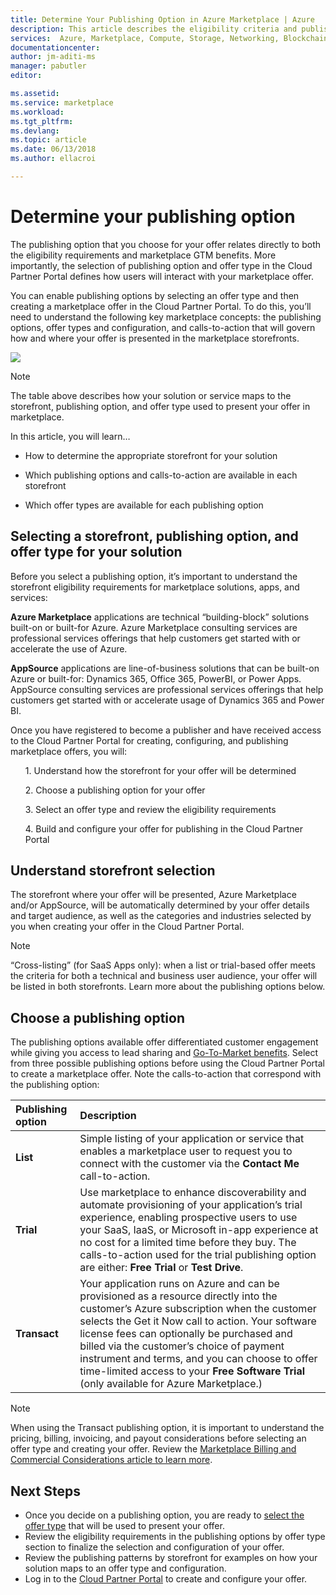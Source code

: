 ```yaml
---  
title: Determine Your Publishing Option in Azure Marketplace | Azure
description: This article describes the eligibility criteria and publishing requirements partners trying to understand how to publish apps to the Azure Marketplace.
services:  Azure, Marketplace, Compute, Storage, Networking, Blockchain, Security
documentationcenter:
author: jm-aditi-ms
manager: pabutler
editor:

ms.assetid: 
ms.service: marketplace
ms.workload: 
ms.tgt_pltfrm: 
ms.devlang: 
ms.topic: article
ms.date: 06/13/2018
ms.author: ellacroi

---  
```

# Determine your publishing option
The publishing option that you choose for your offer relates directly to both the eligibility requirements and marketplace GTM benefits. More importantly, the selection of publishing option and offer type in the Cloud Partner Portal defines how users will interact with your marketplace offer.

You can enable publishing options by selecting an offer type and then creating a marketplace offer in the Cloud Partner Portal. To do this, you’ll need to understand the following key marketplace concepts: the publishing options, offer types and configuration, and calls-to-action that will govern how and where your offer is presented in the marketplace storefronts.

![](https://github.com/ellacroi/azure-docs-pr/blob/options-table/articles/marketplace/media/marketplace-publishers-guide/storefronts_options_table.png?raw=true)

>[!Note]
>The table above describes how your solution or service maps to the storefront, publishing option, and offer type used to present your offer in marketplace.


In this article, you will learn…
<ul><li>	How to determine the appropriate storefront for your solution </ul></li>
<ul><li>	Which publishing options and calls-to-action are available in each storefront </ul></li>
<ul><li>	Which offer types are available for each publishing option </ul></li>


## Selecting a storefront, publishing option, and offer type for your solution

Before you select a publishing option, it’s important to understand the storefront eligibility requirements for marketplace solutions, apps, and services:

**Azure Marketplace** applications are technical “building-block” solutions built-on or built-for Azure. Azure Marketplace consulting services are professional services offerings that help customers get started with or accelerate the use of Azure.

**AppSource** applications are line-of-business solutions that can be built-on Azure or built-for: Dynamics 365, Office 365, PowerBI, or Power Apps. AppSource consulting services are professional services offerings that help customers get started with or accelerate usage of Dynamics 365 and Power BI.

Once you have registered to become a publisher and have received access to the Cloud Partner Portal for creating, configuring, and publishing marketplace offers, you will:

<ul>1.	Understand how the storefront for your offer will be determined</ul>
<ul>2.	Choose a publishing option for your offer</ul>
<ul>3.	Select an offer type and review the eligibility requirements</ul>
<ul>4.	Build and configure your offer for publishing in the Cloud Partner Portal</il></ul>

## Understand storefront selection

The storefront where your offer will be presented, Azure Marketplace and/or AppSource, will be automatically determined by your offer details and target audience, as well as the categories and industries selected by you when creating your offer in the Cloud Partner Portal. 

>[!Note]
>“Cross-listing” (for SaaS Apps only): when a list or trial-based offer meets the criteria for both a technical and business user audience, your offer will be listed in both storefronts. Learn more about the publishing options below.

## Choose a publishing option

The publishing options available offer differentiated customer engagement while giving you access to lead sharing and [Go-To-Market benefits](https://partner.microsoft.com/en-US/reach-customers/gtm). Select from three possible publishing options before using the Cloud Partner Portal to create a marketplace offer. Note the calls-to-action that correspond with the publishing option:

| **Publishing option**    | **Description**  |
| :------------------- | :-------------------|
| **List** | Simple listing of your application or service that enables a marketplace user to request you to connect with the customer via the **Contact Me** call-to-action. |
| **Trial** | Use marketplace to enhance discoverability and automate provisioning of your application’s trial experience, enabling prospective users to use your SaaS, IaaS, or Microsoft in-app experience at no cost for a limited time before they buy. The calls-to-action used for the trial publishing option are either: **Free Trial** or **Test Drive**. |
| **Transact** | Your application runs on Azure and can be provisioned as a resource directly into the customer’s Azure subscription when the customer selects the Get it Now call to action. Your software license fees can optionally be purchased and billed via the customer’s choice of payment instrument and terms, and you can choose to offer time-limited access to your **Free Software Trial** (only available for Azure Marketplace.) |

>[!Note]
>When using the Transact publishing option, it is important to understand the pricing, billing, invoicing, and payout considerations before selecting an offer type and creating your offer. Review the [Marketplace Billing and Commercial Considerations article to learn more](./marketplace-commercial-transaction-capabilities-and-considerations.md).

## Next Steps

*   Once you decide on a publishing option, you are ready to [select the offer type](./publisher-guide-by-offer-type.md) that will be used to present your offer.
*	Review the eligibility requirements in the publishing options by offer type section to finalize the selection and configuration of your offer.
*	Review the publishing patterns by storefront for examples on how your solution maps to an offer type and configuration.
*	Log in to the [Cloud Partner Portal](https://cloudpartner.azure.com) to create and configure your offer.



